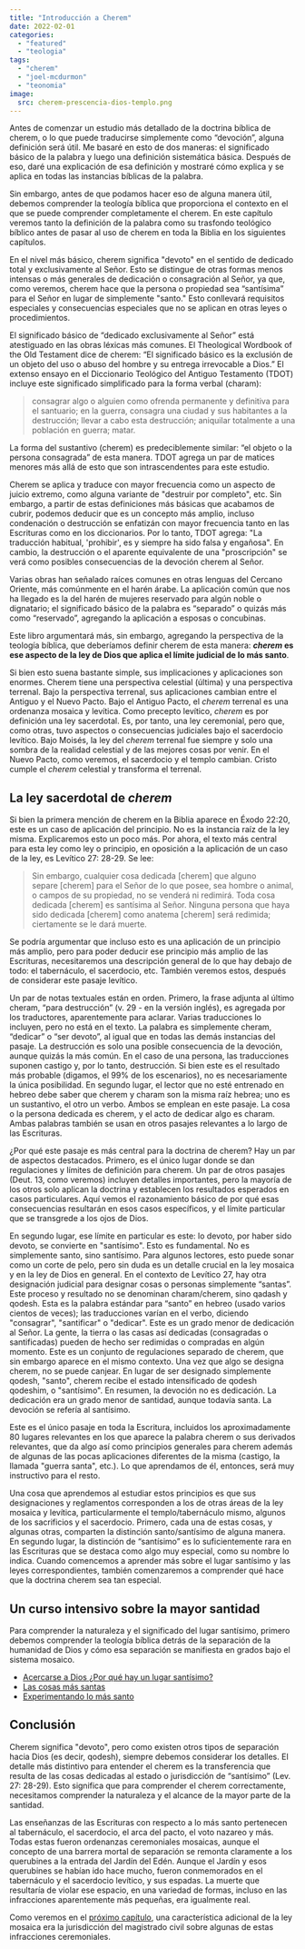 ```yaml
---
title: "Introducción a Cherem"
date: 2022-02-01
categories: 
  - "featured"
  - "teologia"
tags: 
  - "cherem"
  - "joel-mcdurmon"
  - "teonomia"
image:
  src: cherem-prescencia-dios-templo.png
---
```


Antes de comenzar un estudio más detallado de la doctrina bíblica de cherem, o lo que puede traducirse simplemente como “devoción”, alguna definición será útil. Me basaré en esto de dos maneras: el significado básico de la palabra y luego una definición sistemática básica. Después de eso, daré una explicación de esa definición y mostraré cómo explica y se aplica en todas las instancias bíblicas de la palabra.

Sin embargo, antes de que podamos hacer eso de alguna manera útil, debemos comprender la teología bíblica que proporciona el contexto en el que se puede comprender completamente el cherem. En este capítulo veremos tanto la definición de la palabra como su trasfondo teológico bíblico antes de pasar al uso de cherem en toda la Biblia en los siguientes capítulos.

En el nivel más básico, cherem significa "devoto" en el sentido de dedicado total y exclusivamente al Señor. Esto se distingue de otras formas menos intensas o más generales de dedicación o consagración al Señor, ya que, como veremos, cherem hace que la persona o propiedad sea “santísima” para el Señor en lugar de simplemente "santo." Esto conllevará requisitos especiales y consecuencias especiales que no se aplican en otras leyes o procedimientos.

El significado básico de “dedicado exclusivamente al Señor” está atestiguado en las obras léxicas más comunes. El Theological Wordbook of the Old Testament dice de cherem: “El significado básico es la exclusión de un objeto del uso o abuso del hombre y su entrega irrevocable a Dios.” El extenso ensayo en el Diccionario Teológico del Antiguo Testamento (TDOT) incluye este significado simplificado para la forma verbal (charam):

> consagrar algo o alguien como ofrenda permanente y definitiva para el santuario; en la guerra, consagra una ciudad y sus habitantes a la destrucción; llevar a cabo esta destrucción; aniquilar totalmente a una población en guerra; matar.

La forma del sustantivo (cherem) es predeciblemente similar: “el objeto o la persona consagrada” de esta manera. TDOT agrega un par de matices menores más allá de esto que son intrascendentes para este estudio.

Cherem se aplica y traduce con mayor frecuencia como un aspecto de juicio extremo, como alguna variante de "destruir por completo", etc. Sin embargo, a partir de estas definiciones más básicas que acabamos de cubrir, podemos deducir que es un concepto más amplio, incluso condenación o destrucción se enfatizán con mayor frecuencia tanto en las Escrituras como en los diccionarios. Por lo tanto, TDOT agrega: "La traducción habitual, 'prohibir', es y siempre ha sido falsa y engañosa". En cambio, la destrucción o el aparente equivalente de una "proscripción" se verá como posibles consecuencias de la devoción cherem al Señor.

Varias obras han señalado raíces comunes en otras lenguas del Cercano Oriente, más comúnmente en el harén árabe. La aplicación común que nos ha llegado es la del harén de mujeres reservado para algún noble o dignatario; el significado básico de la palabra es “separado” o quizás más como “reservado”, agregando la aplicación a esposas o concubinas.

Este libro argumentará más, sin embargo, agregando la perspectiva de la teología bíblica, que deberíamos definir cherem de esta manera: **_cherem_ es ese aspecto de la ley de Dios que aplica el límite judicial de lo más santo**.

Si bien esto suena bastante simple, sus implicaciones y aplicaciones son enormes. Cherem tiene una perspectiva celestial (última) y una perspectiva terrenal. Bajo la perspectiva terrenal, sus aplicaciones cambian entre el Antiguo y el Nuevo Pacto. Bajo el Antiguo Pacto, el _cherem_ terrenal es una ordenanza mosaica y levítica. Como precepto levítico, _cherem_ es por definición una ley sacerdotal. Es, por tanto, una ley ceremonial, pero que, como otras, tuvo aspectos o consecuencias judiciales bajo el sacerdocio levítico. Bajo Moisés, la ley del _cherem_ terrenal fue siempre y solo una sombra de la realidad celestial y de las mejores cosas por venir. En el Nuevo Pacto, como veremos, el sacerdocio y el templo cambian. Cristo cumple el _cherem_ celestial y transforma el terrenal.

## La ley sacerdotal de _cherem_

Si bien la primera mención de cherem en la Biblia aparece en Éxodo 22:20, este es un caso de aplicación del principio. No es la instancia raíz de la ley misma. Explicaremos esto un poco más. Por ahora, el texto más central para esta ley como ley o principio, en oposición a la aplicación de un caso de la ley, es Levítico 27: 28-29. Se lee:

> Sin embargo, cualquier cosa dedicada \[cherem\] que alguno separe \[cherem\] para el Señor de lo que posee, sea hombre o animal, o campos de su propiedad, no se venderá ni redimirá. Toda cosa dedicada \[cherem\] es santísima al Señor. Ninguna persona que haya sido dedicada \[cherem\] como anatema \[cherem\] será redimida; ciertamente se le dará muerte.

Se podría argumentar que incluso esto es una aplicación de un principio más amplio, pero para poder deducir ese principio más amplio de las Escrituras, necesitaremos una descripción general de lo que hay debajo de todo: el tabernáculo, el sacerdocio, etc. También veremos estos, después de considerar este pasaje levítico.

Un par de notas textuales están en orden. Primero, la frase adjunta al último cheram, “para destrucción” (v. 29 - en la versión inglés), es agregada por los traductores, aparentemente para aclarar. Varias traducciones lo incluyen, pero no está en el texto. La palabra es simplemente cheram, “dedicar” o “ser devoto”, al igual que en todas las demás instancias del pasaje. La destrucción es solo una posible consecuencia de la devoción, aunque quizás la más común. En el caso de una persona, las traducciones suponen castigo y, por lo tanto, destrucción. Si bien este es el resultado más probable (digamos, el 99% de los escenarios), no es necesariamente la única posibilidad. En segundo lugar, el lector que no esté entrenado en hebreo debe saber que cherem y charam son la misma raíz hebrea; uno es un sustantivo, el otro un verbo. Ambos se emplean en este pasaje. La cosa o la persona dedicada es cherem, y el acto de dedicar algo es charam. Ambas palabras también se usan en otros pasajes relevantes a lo largo de las Escrituras.

¿Por qué este pasaje es más central para la doctrina de cherem? Hay un par de aspectos destacados. Primero, es el único lugar donde se dan regulaciones y límites de definición para cherem. Un par de otros pasajes (Deut. 13, como veremos) incluyen detalles importantes, pero la mayoría de los otros solo aplican la doctrina y establecen los resultados esperados en casos particulares. Aquí vemos el razonamiento básico de por qué esas consecuencias resultarán en esos casos específicos, y el límite particular que se transgrede a los ojos de Dios.

En segundo lugar, ese límite en particular es este: lo devoto, por haber sido devoto, se convierte en "santísimo". Esto es fundamental. No es simplemente santo, sino santísimo. Para algunos lectores, esto puede sonar como un corte de pelo, pero sin duda es un detalle crucial en la ley mosaica y en la ley de Dios en general. En el contexto de Levítico 27, hay otra designación judicial para designar cosas o personas simplemente “santas”. Este proceso y resultado no se denominan charam/cherem, sino qadash y qodesh. Esta es la palabra estándar para “santo” en hebreo (usado varios cientos de veces); las traducciones varían en el verbo, diciendo "consagrar", "santificar" o "dedicar". Este es un grado menor de dedicación al Señor. La gente, la tierra o las casas así dedicadas (consagradas o santificadas) pueden de hecho ser redimidas o compradas en algún momento. Este es un conjunto de regulaciones separado de cherem, que sin embargo aparece en el mismo contexto. Una vez que algo se designa cherem, no se puede canjear. En lugar de ser designado simplemente qodesh, "santo", cherem recibe el estado intensificado de qodesh qodeshim, o "santísimo". En resumen, la devoción no es dedicación. La dedicación era un grado menor de santidad, aunque todavía santa. La devoción se refería al santísimo.

Este es el único pasaje en toda la Escritura, incluidos los aproximadamente 80 lugares relevantes en los que aparece la palabra cherem o sus derivados relevantes, que da algo así como principios generales para cherem además de algunas de las pocas aplicaciones diferentes de la misma (castigo, la llamada "guerra santa", etc.). Lo que aprendamos de él, entonces, será muy instructivo para el resto.

Una cosa que aprendemos al estudiar estos principios es que sus designaciones y reglamentos corresponden a los de otras áreas de la ley mosaica y levítica, particularmente el templo/tabernáculo mismo, algunos de los sacrificios y el sacerdocio. Primero, cada una de estas cosas, y algunas otras, comparten la distinción santo/santísimo de alguna manera. En segundo lugar, la distinción de “santísimo” es lo suficientemente rara en las Escrituras que se destaca como algo muy especial, como su nombre lo indica. Cuando comencemos a aprender más sobre el lugar santísimo y las leyes correspondientes, también comenzaremos a comprender qué hace que la doctrina cherem sea tan especial.

## Un curso intensivo sobre la mayor santidad

Para comprender la naturaleza y el significado del lugar santísimo, primero debemos comprender la teología bíblica detrás de la separación de la humanidad de Dios y cómo esa separación se manifiesta en grados bajo el sistema mosaico.

- [Acercarse a Dios ¿Por qué hay un lugar santísimo?](/articles/acercarse-a-dios-por-que-hay-un-lugar-santisimo)
- [Las cosas más santas](/articles/las-cosas-mas-santas)
- [Experimentando lo más santo](/articles/experimentando-lo-mas-santo)

## Conclusión

Cherem significa "devoto", pero como existen otros tipos de separación hacia Dios (es decir, qodesh), siempre debemos considerar los detalles. El detalle más distintivo para entender el cherem es la transferencia que resulta de las cosas dedicadas al estado o jurisdicción de “santísimo” (Lev. 27: 28-29). Esto significa que para comprender el cherem correctamente, necesitamos comprender la naturaleza y el alcance de la mayor parte de la santidad.

Las enseñanzas de las Escrituras con respecto a lo más santo pertenecen al tabernáculo, el sacerdocio, el arca del pacto, el voto nazareo y más. Todas estas fueron ordenanzas ceremoniales mosaicas, aunque el concepto de una barrera mortal de separación se remonta claramente a los querubines a la entrada del Jardín del Edén. Aunque el Jardín y esos querubines se habían ido hace mucho, fueron conmemorados en el tabernáculo y el sacerdocio levítico, y sus espadas. La muerte que resultaría de violar ese espacio, en una variedad de formas, incluso en las infracciones aparentemente más pequeñas, era igualmente real.

Como veremos en el [próximo capítulo](/articles/cherem-en-la-ley-biblica), una característica adicional de la ley mosaica era la jurisdicción del magistrado civil sobre algunas de estas infracciones ceremoniales.
